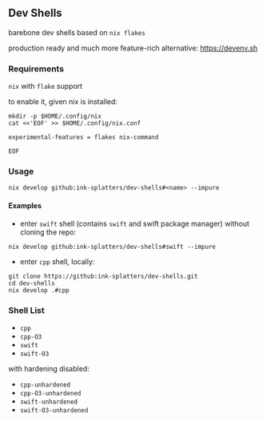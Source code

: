 ## Dev Shells

barebone dev shells based on `nix flakes`

production ready and much more feature-rich alternative: https://devenv.sh

### Requirements

`nix` with `flake` support

to enable it, given nix is installed:

```shell
mkdir -p $HOME/.config/nix
cat <<'EOF' >> $HOME/.config/nix.conf

experimental-features = flakes nix-command

EOF
```

### Usage

```shell
nix develop github:ink-splatters/dev-shells#<name> --impure
```

#### Examples

- enter `swift` shell (contains `swift` and swift package manager) without cloning the repo:

```shell
nix develop github:ink-splatters/dev-shells#swift --impure
```

- enter `cpp` shell, locally:

```shell
git clone https://github:ink-splatters/dev-shells.git
cd dev-shells
nix develop .#cpp
```

### Shell List

- `cpp`
- `cpp-O3`
- `swift`
- `swift-O3`

with hardening disabled:

- `cpp-unhardened`
- `cpp-O3-unhardened`
- `swift-unhardened`
- `swift-O3-unhardened`
